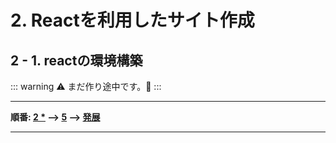 # 2. Reactを利用したサイト作成

## 2 - 1. reactの環境構築

::: warning
  :warning:	まだ作り途中です。:construction:
:::


---

**順番: [2 *](#)  --> [5](../5_githubpages/) --> [発展](../6_ex/)**


---
